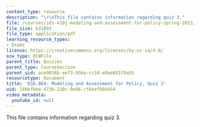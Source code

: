 ```yaml
---
content_type: resource
description: "\r\nThis file contains information regarding quiz 3."
file: /courses/ids-410j-modeling-and-assessment-for-policy-spring-2013/18bbfbbe4736220c9e86cf6eef98d454_MITESD_864S13_Quiz3.pdf
file_size: 631093
file_type: application/pdf
learning_resource_types:
- Exams
license: https://creativecommons.org/licenses/by-nc-sa/4.0/
ocw_type: OCWFile
parent_title: Quizzes
parent_type: CourseSection
parent_uid: ace9836b-ee73-956a-cc10-e8ae881f9a55
resourcetype: Document
title: 'ESD.864: Modeling and Assessment for Policy, Quiz 3'
uid: 18bbfbbe-4736-220c-9e86-cf6eef98d454
video_metadata:
  youtube_id: null
---
```


This file contains information regarding quiz 3.